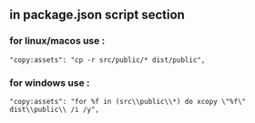## in package.json script section

### for linux/macos use :
`"copy:assets": "cp -r src/public/* dist/public",`

### for windows use :
`"copy:assets": "for %f in (src\\public\\*) do xcopy \"%f\" dist\\public\\ /i /y",`
